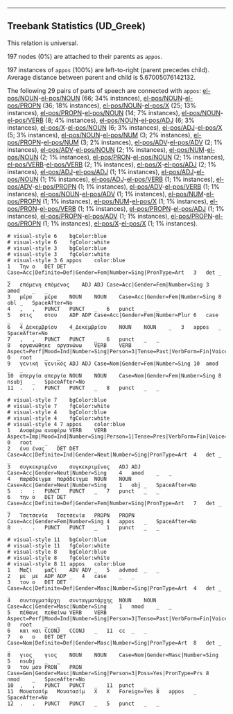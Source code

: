

--------------------------------------------------------------------------------

## Treebank Statistics (UD_Greek)

This relation is universal.

197 nodes (0%) are attached to their parents as `appos`.

197 instances of `appos` (100%) are left-to-right (parent precedes child).
Average distance between parent and child is 5.67005076142132.

The following 29 pairs of parts of speech are connected with `appos`: [el-pos/NOUN]()-[el-pos/NOUN]() (66; 34% instances), [el-pos/NOUN]()-[el-pos/PROPN]() (36; 18% instances), [el-pos/NOUN]()-[el-pos/X]() (25; 13% instances), [el-pos/PROPN]()-[el-pos/NOUN]() (14; 7% instances), [el-pos/NOUN]()-[el-pos/VERB]() (8; 4% instances), [el-pos/NOUN]()-[el-pos/ADJ]() (6; 3% instances), [el-pos/X]()-[el-pos/NOUN]() (6; 3% instances), [el-pos/ADJ]()-[el-pos/X]() (5; 3% instances), [el-pos/NOUN]()-[el-pos/NUM]() (3; 2% instances), [el-pos/PROPN]()-[el-pos/NUM]() (3; 2% instances), [el-pos/ADV]()-[el-pos/ADV]() (2; 1% instances), [el-pos/ADV]()-[el-pos/NOUN]() (2; 1% instances), [el-pos/NUM]()-[el-pos/NOUN]() (2; 1% instances), [el-pos/PRON]()-[el-pos/NOUN]() (2; 1% instances), [el-pos/VERB]()-[el-pos/VERB]() (2; 1% instances), [el-pos/X]()-[el-pos/ADJ]() (2; 1% instances), [el-pos/ADJ]()-[el-pos/ADJ]() (1; 1% instances), [el-pos/ADJ]()-[el-pos/NOUN]() (1; 1% instances), [el-pos/ADJ]()-[el-pos/VERB]() (1; 1% instances), [el-pos/ADV]()-[el-pos/PROPN]() (1; 1% instances), [el-pos/ADV]()-[el-pos/VERB]() (1; 1% instances), [el-pos/NOUN]()-[el-pos/ADV]() (1; 1% instances), [el-pos/NUM]()-[el-pos/PROPN]() (1; 1% instances), [el-pos/NUM]()-[el-pos/X]() (1; 1% instances), [el-pos/PRON]()-[el-pos/VERB]() (1; 1% instances), [el-pos/PROPN]()-[el-pos/ADJ]() (1; 1% instances), [el-pos/PROPN]()-[el-pos/ADV]() (1; 1% instances), [el-pos/PROPN]()-[el-pos/PROPN]() (1; 1% instances), [el-pos/X]()-[el-pos/X]() (1; 1% instances).


~~~ conllu
# visual-style 6	bgColor:blue
# visual-style 6	fgColor:white
# visual-style 3	bgColor:blue
# visual-style 3	fgColor:white
# visual-style 3 6 appos	color:blue
1	Την	ο	DET	DET	Case=Acc|Definite=Def|Gender=Fem|Number=Sing|PronType=Art	3	det	_	_
2	επόμενη	επόμενος	ADJ	ADJ	Case=Acc|Gender=Fem|Number=Sing	3	amod	_	_
3	μέρα	μέρα	NOUN	NOUN	Case=Acc|Gender=Fem|Number=Sing	8	obl	_	SpaceAfter=No
4	,	,	PUNCT	PUNCT	_	6	punct	_	_
5	στις	στου	ADP	ADP	Case=Acc|Gender=Fem|Number=Plur	6	case	_	_
6	4_Δεκεμβρίου	4_Δεκεμβρίου	NOUN	NOUN	_	3	appos	_	SpaceAfter=No
7	,	,	PUNCT	PUNCT	_	6	punct	_	_
8	οργανώθηκε	οργανώνω	VERB	VERB	Aspect=Perf|Mood=Ind|Number=Sing|Person=3|Tense=Past|VerbForm=Fin|Voice=Pass	0	root	_	_
9	γενική	γενικός	ADJ	ADJ	Case=Nom|Gender=Fem|Number=Sing	10	amod	_	_
10	απεργία	απεργία	NOUN	NOUN	Case=Nom|Gender=Fem|Number=Sing	8	nsubj	_	SpaceAfter=No
11	.	.	PUNCT	PUNCT	_	8	punct	_	_

~~~


~~~ conllu
# visual-style 7	bgColor:blue
# visual-style 7	fgColor:white
# visual-style 4	bgColor:blue
# visual-style 4	fgColor:white
# visual-style 4 7 appos	color:blue
1	Αναφέρω	αναφέρω	VERB	VERB	Aspect=Imp|Mood=Ind|Number=Sing|Person=1|Tense=Pres|VerbForm=Fin|Voice=Act	0	root	_	_
2	ένα	ένας	DET	DET	Case=Acc|Definite=Ind|Gender=Neut|Number=Sing|PronType=Art	4	det	_	_
3	συγκεκριμένο	συγκεκριμένος	ADJ	ADJ	Case=Acc|Gender=Neut|Number=Sing	4	amod	_	_
4	παράδειγμα	παράδειγμα	NOUN	NOUN	Case=Acc|Gender=Neut|Number=Sing	1	obj	_	SpaceAfter=No
5	:	:	PUNCT	PUNCT	_	7	punct	_	_
6	την	ο	DET	DET	Case=Acc|Definite=Def|Gender=Fem|Number=Sing|PronType=Art	7	det	_	_
7	Τσετσενία	Τσετσενία	PROPN	PROPN	Case=Acc|Gender=Fem|Number=Sing	4	appos	_	SpaceAfter=No
8	.	.	PUNCT	PUNCT	_	1	punct	_	_

~~~


~~~ conllu
# visual-style 11	bgColor:blue
# visual-style 11	fgColor:white
# visual-style 8	bgColor:blue
# visual-style 8	fgColor:white
# visual-style 8 11 appos	color:blue
1	Μαζί	μαζί	ADV	ADV	_	5	advmod	_	_
2	με	με	ADP	ADP	_	4	case	_	_
3	τον	ο	DET	DET	Case=Acc|Definite=Def|Gender=Masc|Number=Sing|PronType=Art	4	det	_	_
4	συνταγματάρχη	συνταγματάρχης	NOUN	NOUN	Case=Acc|Gender=Masc|Number=Sing	1	nmod	_	_
5	πέθανε	πεθαίνω	VERB	VERB	Aspect=Perf|Mood=Ind|Number=Sing|Person=3|Tense=Past|VerbForm=Fin|Voice=Act	0	root	_	_
6	και	και	CCONJ	CCONJ	_	11	cc	_	_
7	ο	ο	DET	DET	Case=Nom|Definite=Def|Gender=Masc|Number=Sing|PronType=Art	8	det	_	_
8	γιος	γιος	NOUN	NOUN	Case=Nom|Gender=Masc|Number=Sing	5	nsubj	_	_
9	του	μου	PRON	PRON	Case=Gen|Gender=Masc|Number=Sing|Person=3|Poss=Yes|PronType=Prs	8	nmod	_	SpaceAfter=No
10	,	,	PUNCT	PUNCT	_	11	punct	_	_
11	Μουατασίμ	Μουατασίμ	X	X	Foreign=Yes	8	appos	_	SpaceAfter=No
12	.	.	PUNCT	PUNCT	_	5	punct	_	_

~~~


